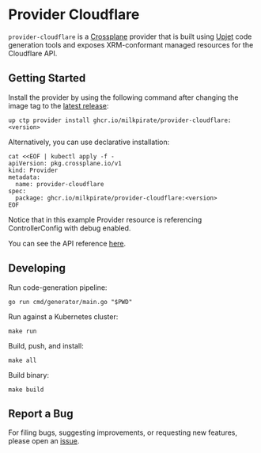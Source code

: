 # Provider Cloudflare

`provider-cloudflare` is a [Crossplane](https://crossplane.io/) provider that
is built using [Upjet](https://github.com/crossplane/upjet) code
generation tools and exposes XRM-conformant managed resources for the
Cloudflare API.

## Getting Started

Install the provider by using the following command after changing the image tag
to the [latest release](https://marketplace.upbound.io/providers/milkpirate/provider-cloudflare):
```
up ctp provider install ghcr.io/milkpirate/provider-cloudflare:<version>
```

Alternatively, you can use declarative installation:
```
cat <<EOF | kubectl apply -f -
apiVersion: pkg.crossplane.io/v1
kind: Provider
metadata:
  name: provider-cloudflare
spec:
  package: ghcr.io/milkpirate/provider-cloudflare:<version>
EOF
```

Notice that in this example Provider resource is referencing ControllerConfig with debug enabled.

You can see the API reference [here](https://doc.crds.dev/github.com/milkpirate/provider-cloudflare).

## Developing

Run code-generation pipeline:
```console
go run cmd/generator/main.go "$PWD"
```

Run against a Kubernetes cluster:

```console
make run
```

Build, push, and install:

```console
make all
```

Build binary:

```console
make build
```

## Report a Bug

For filing bugs, suggesting improvements, or requesting new features, please
open an [issue](https://github.com/milkpirate/provider-cloudflare/issues).
